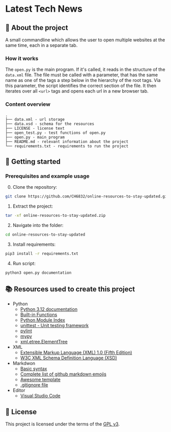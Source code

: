 # Latest Tech News

## :newspaper: About the project

A small commandline which allows the user to open multiple websites at the same time, each in a separate tab.

### How it works

The ```open.py``` is the main program. If it's called, it reads in the structure of the ```data.xml``` file. The file must be called with a parameter, that has the same name as one of the tags a step below in the hierarchy of the root tags. Via this parameter, the script identifies the correct section of the file. It then iterates over all ```<url>``` tags and opens each url in a new browser tab.

### Content overview

    .
    ├── data.xml - url storage
    ├── data.xsd - schema for the resources
    ├── LICENSE - license text
    ├── open_test.py - test functions of open.py    
    ├── open.py - main program
    ├── README.md - relevant information about the project
    └── requirements.txt - requirements to run the project

## :runner: Getting started

### Prerequisites and example usage

0. Clone the repository:

```bash
git clone https://github.com/CH6832/online-resources-to-stay-updated.git
```

1. Extract the project:

```bash
tar -xf online-resources-to-stay-updated.zip
```

2. Navigate into the folder:

```bash
cd online-resources-to-stay-updated
```

3. Install requirements:

```bash
pip3 install -r requirements.txt
```

4. Run script:

```bash
python3 open.py documentation
```

## :books: Resources used to create this project

* Python
  * [Python 3.12 documentation](https://docs.python.org/3/)
  * [Built-in Functions](https://docs.python.org/3/library/functions.html)
  * [Python Module Index](https://docs.python.org/3/py-modindex.html)
  * [unittest - Unit testing framework](https://docs.python.org/3/library/unittest.html)
  * [pylint](https://pylint.readthedocs.io/en/stable/)
  * [mypy](https://mypy.readthedocs.io/en/stable/)
  * [xml.etree.ElementTree](https://docs.python.org/3.11/library/xml.etree.elementtree.html)
* XML
  * [Extensible Markup Language (XML) 1.0 (Fifth Edition)](https://www.w3.org/TR/xml/)
  * [W3C XML Schema Definition Language (XSD)](https://www.w3.org/TR/xmlschema11-1/)
* Markdwon
  * [Basic syntax](https://www.markdownguide.org/basic-syntax/)
  * [Complete list of github markdown emojis](https://dev.to/nikolab/complete-list-of-github-markdown-emoji-markup-5aia)
  * [Awesome template](http://github.com/Human-Activity-Recognition/blob/main/README.md)
  * [.gitignore file](https://git-scm.com/docs/gitignore)
* Editor
  * [Visual Studio Code](https://code.visualstudio.com/)

## :bookmark: License

This project is licensed under the terms of the [GPL v3](LICENSE).
